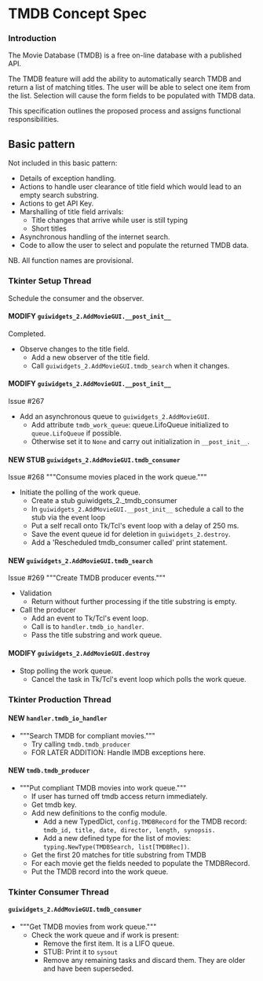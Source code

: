 # TMDB Concept Spec
### Introduction
The Movie Database (TMDB) is a free on-line database with a published API. 

The TMDB feature will add the ability to automatically search TMDB and return a list of matching titles. The user will be able to select one item from the list. Selection will cause the form fields to be populated with TMDB data.

This specification outlines the proposed process and assigns functional responsibilities.

## Basic pattern


Not included in this basic pattern:
- Details of exception handling.
- Actions to handle user clearance of title field which would lead to an empty search substring.
- Actions to get API Key.
- Marshalling of title field arrivals:
  - Title changes that arrive while user is still typing
  - Short titles
- Asynchronous handling of the internet search.
- Code to allow the user to select and populate the returned TMDB data.

NB. All function names are provisional.

### Tkinter Setup Thread
Schedule the consumer and the observer.

#### MODIFY `guiwidgets_2.AddMovieGUI.__post_init__`
Completed.
- Observe changes to the title field.
  - Add a new observer of the title field.
  - Call `guiwidgets_2.AddMovieGUI.tmdb_search` when it changes.

#### MODIFY `guiwidgets_2.AddMovieGUI.__post_init__`
Issue #267
- Add an asynchronous queue to `guiwidgets_2.AddMovieGUI`.
  - Add attribute `tmdb_work_queue`: queue.LifoQueue initialized to `queue.LifoQueue` if possible.
  - Otherwise set it to `None` and carry out initialization in `__post_init__`.

#### NEW STUB `guiwidgets_2.AddMovieGUI.tmdb_consumer`
Issue #268 """Consume movies placed in the work queue."""
- Initiate the polling of the work queue. 
  - Create a stub guiwidgets_2._tmdb_consumer
  - In `guiwidgets_2.AddMovieGUI.__post_init__` schedule a call to the stub via the event loop
  - Put a self recall onto Tk/Tcl's event loop with a delay of 250 ms.
  - Save the event queue id for deletion in `guiwidgets_2.destroy`.
  - Add a 'Rescheduled tmdb_consumer called' print statement.

#### NEW `guiwidgets_2.AddMovieGUI.tmdb_search`
Issue #269 """Create TMDB producer events."""
  - Validation
    - Return without further processing if the title substring is empty.
  - Call the producer
    - Add an event to Tk/Tcl's event loop.
    - Call is to `handler.tmdb_io_handler`.
    - Pass the title substring and work queue.

#### MODIFY `guiwidgets_2.AddMovieGUI.destroy`
- Stop polling the work queue.
  - Cancel the task in Tk/Tcl's event loop which polls the work queue.

### Tkinter Production Thread

#### NEW `handler.tmdb_io_handler`
- """Search TMDB for compliant movies."""
  - Try calling `tmdb.tmdb_producer`
  - FOR LATER ADDITION: Handle IMDB exceptions here.

#### NEW `tmdb.tmdb_producer`
- """Put compliant TMDB movies into work queue."""
  - If user has turned off tmdb access return immediately.
  - Get tmdb key.
  - Add new definitions to the config module.
    - Add a new TypedDict, `config.TMDBRecord` for the TMDB record: `tmdb_id, title, date, director, length, synopsis.`
    - Add a new defined type for the list of movies: `typing.NewType(TMDBSearch, list[TMDBRec])`.
  - Get the first 20 matches for title substring from TMDB
  - For each movie get the fields needed to populate the TMDBRecord.
  - Put the TMDB record into the work queue.

### Tkinter Consumer Thread

#### `guiwidgets_2.AddMovieGUI.tmdb_consumer`
- """Get TMDB movies from work queue."""
  - Check the work queue and if work is present: 
    - Remove the first item. It is a LIFO queue.
    - STUB: Print it to `sysout`
    - Remove any remaining tasks and discard them. They are older and have been superseded.
